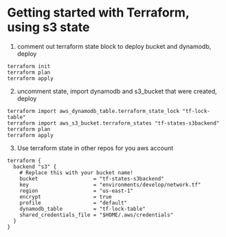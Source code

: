 # Getting started with Terraform, using s3 state

1. comment out terraform state block to deploy bucket and dynamodb, deploy

```
terraform init
terraform plan
terraform apply
```

2. uncomment state, import dynamodb and s3_bucket that were created, deploy

```
terraform import aws_dynamodb_table.terraform_state_lock "tf-lock-table"
terraform import aws_s3_bucket.terraform_states "tf-states-s3backend"
terraform plan
terraform apply
```

3. Use terraform state in other repos for you aws account

```
terraform {
  backend "s3" {
    # Replace this with your bucket name!
    bucket                  = "tf-states-s3backend"
    key                     = "environments/develop/network.tf"
    region                  = "us-east-1"
    encrypt                 = true
    profile                 = "default"
    dynamodb_table          = "tf-lock-table"
    shared_credentials_file = "$HOME/.aws/credentials"
  }
}
```